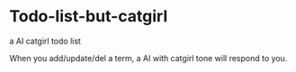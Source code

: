 # Todo-list-but-catgirl
a AI catgirl todo list

When you add/update/del a term, a AI with catgirl tone will respond to you.
